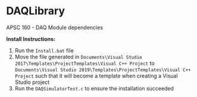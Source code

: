 # DAQLibrary
APSC 160 - DAQ Module dependencies

**Install Instructions:**
1. Run the `Install.bat` file
2. Move the file generated in `Documents\Visual Studio 2017\Templates\ProjectTemplates\Visual C++ Project` to `Documents\Visual Studio 2019\Templates\ProjectTemplates\Visual C++ Project` such that it will become a template when creating a Visual Studio project
3. Run the `DAQSimulatorTest.c` to ensure the installation succeeded
